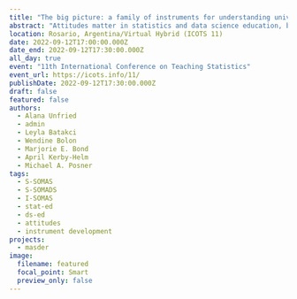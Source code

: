 ```yaml
---
title: "The big picture: a family of instruments for understanding university-level statistics and data science attitudes"
abstract: "Attitudes matter in statistics and data science education, but previous instruments have been limited in scope, resulting in many unanswered questions. This paper discusses the Surveys of Motivational Attitudes toward Statistics and Data Science, a family of instruments designed to provide a broad understanding of university-level student and instructor attitudes as well as learning environment characteristics. Based on Expectancy Value Theory, a meta-model explains the interrelationships among the instruments, and an iterative design process is followed for survey development. Psychometric results from data collections using instruments developed thus far are presented. This is the first time a cohesive, synergistic set of instruments has been designed to work together to give a broader understanding of the state of statistics and data science education."
location: Rosario, Argentina/Virtual Hybrid (ICOTS 11)
date: 2022-09-12T17:00:00.000Z
date_end: 2022-09-12T17:30:00.000Z
all_day: true
event: "11th International Conference on Teaching Statistics"
event_url: https://icots.info/11/
publishDate: 2022-09-12T17:30:00.000Z
draft: false
featured: false
authors:
  - Alana Unfried
  - admin
  - Leyla Batakci
  - Wendine Bolon
  - Marjorie E. Bond
  - April Kerby-Helm
  - Michael A. Posner
tags:
  - S-SOMAS
  - S-SOMADS
  - I-SOMAS
  - stat-ed
  - ds-ed
  - attitudes
  - instrument development
projects:
  - masder
image:
  filename: featured
  focal_point: Smart
  preview_only: false
---
```

